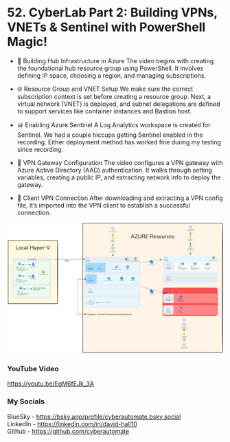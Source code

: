 # 52. CyberLab Part 2: Building VPNs, VNETs & Sentinel with PowerShell Magic!

- 🔧 Building Hub Infrastructure in Azure
The video begins with creating the foundational hub resource group using PowerShell. It involves defining IP space, choosing a region, and managing subscriptions.

- 🌐 Resource Group and VNET Setup
We make sure the correct subscription context is set before creating a resource group. Next, a virtual network (VNET) is deployed, and subnet delegations are defined to support services like container instances and Bastion host.

- 📊 Enabling Azure Sentinel
A Log Analytics workspace is created for Sentinel. We had a couple hiccups getting Sentinel enabled in the recording. Either deployment method has worked fine during my testing since recording.

- 🔐 VPN Gateway Configuration
The video configures a VPN gateway with Azure Active Directory (AAD) authentication. It walks through setting variables, creating a public IP, and extracting network info to deploy the gateway.

- 🔌 Client VPN Connection
After downloading and extracting a VPN config file, it’s imported into the VPN client to establish a successful connection.

![Cyber Lab Diagram](Cyber-Lab.png)

### YouTube Video ###
https://youtu.be/EgM6fEJk_3A

### My Socials ###
BlueSky - https://bsky.app/profile/cyberautomate.bsky.social<br/>
LinkedIn - https://linkedin.com/in/david-hall10 <br/>
Github - https://github.com/cyberautomate